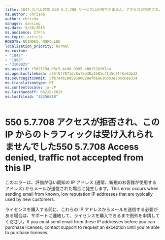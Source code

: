 ```yaml
---
title: 1047 スパム対策 550 5.7.708 サービスは利用できません。アクセスが拒否され、この IP からのトラフィックは受け入れられませんでした
ms.author: chrisda
author: chrisda
manager: dansimp
ms.date: 9/28/2018
ms.audience: ITPro
ms.topic: article
ROBOTS: NOINDEX, NOFOLLOW
localization_priority: Normal
ms.custom:
- "1047"
- "1986"
- "3100025"
ms.assetid: f502f794-03c5-4e08-9095-b801528f67c4
ms.openlocfilehash: a35f0f7871dc8af5e38a1581cf145c7ff6a63b32
ms.sourcegitcommit: 5fb7a4b28859690020efdea630d03e70cc0e6334
ms.translationtype: HT
ms.contentlocale: ja-JP
ms.lasthandoff: 06/28/2019
ms.locfileid: "35356818"
---
```

# <a name="550-57708-access-denied-traffic-not-accepted-from-this-ip"></a><span data-ttu-id="3d408-103">550 5.7.708 アクセスが拒否され、この IP からのトラフィックは受け入れられませんでした</span><span class="sxs-lookup"><span data-stu-id="3d408-103">550 5.7.708 Access denied, traffic not accepted from this IP</span></span>

<span data-ttu-id="3d408-104">このエラーは、評価が低い既知の IP アドレス (通常、新規のお客様が使用するアドレス) からメールが送信された場合に発生します。</span><span class="sxs-lookup"><span data-stu-id="3d408-104">This error occurs when sending email from known, low reputation IP addresses that are typically used by new customers.</span></span>

<span data-ttu-id="3d408-105">ライセンスを購入する前に、これらの IP アドレスからメールを送信する必要がある場合は、サポートに連絡して、ライセンスを購入できるまで例外を申請してください。</span><span class="sxs-lookup"><span data-stu-id="3d408-105">If you must send email from these IP addresses before you can purchase licenses, contact support to request an exception until you're able to purchase licenses.</span></span>
